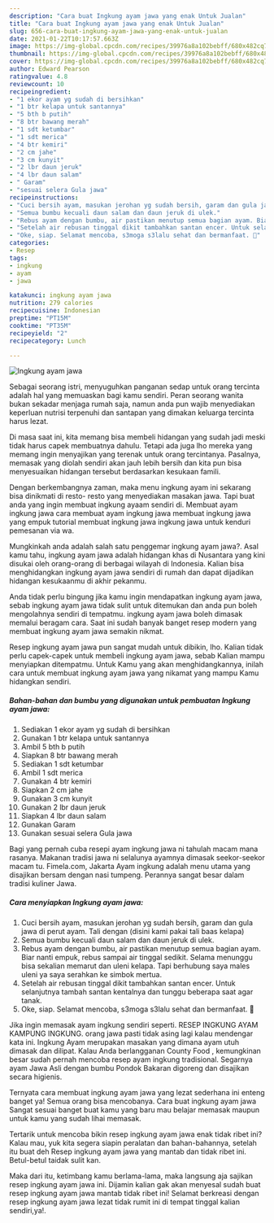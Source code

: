 ```yaml
---
description: "Cara buat Ingkung ayam jawa yang enak Untuk Jualan"
title: "Cara buat Ingkung ayam jawa yang enak Untuk Jualan"
slug: 656-cara-buat-ingkung-ayam-jawa-yang-enak-untuk-jualan
date: 2021-01-22T10:17:57.663Z
image: https://img-global.cpcdn.com/recipes/39976a8a102bebff/680x482cq70/ingkung-ayam-jawa-foto-resep-utama.jpg
thumbnail: https://img-global.cpcdn.com/recipes/39976a8a102bebff/680x482cq70/ingkung-ayam-jawa-foto-resep-utama.jpg
cover: https://img-global.cpcdn.com/recipes/39976a8a102bebff/680x482cq70/ingkung-ayam-jawa-foto-resep-utama.jpg
author: Edward Pearson
ratingvalue: 4.8
reviewcount: 10
recipeingredient:
- "1 ekor ayam yg sudah di bersihkan"
- "1 btr kelapa untuk santannya"
- "5 bth b putih"
- "8 btr bawang merah"
- "1 sdt ketumbar"
- "1 sdt merica"
- "4 btr kemiri"
- "2 cm jahe"
- "3 cm kunyit"
- "2 lbr daun jeruk"
- "4 lbr daun salam"
- " Garam"
- "sesuai selera Gula jawa"
recipeinstructions:
- "Cuci bersih ayam, masukan jerohan yg sudah bersih, garam dan gula jawa di perut ayam. Tali dengan (disini kami pakai tali baas kelapa)"
- "Semua bumbu kecuali daun salam dan daun jeruk di ulek."
- "Rebus ayam dengan bumbu, air pastikan menutup semua bagian ayam. Biar nanti empuk, rebus sampai air tinggal sedikit. Selama menunggu bisa sekalian memarut dan uleni kelapa. Tapi berhubung saya males uleni ya saya serahkan ke simbok mertua."
- "Setelah air rebusan tinggal dikit tambahkan santan encer. Untuk selanjutnya tambah santan kentalnya dan tunggu beberapa saat agar tanak."
- "Oke, siap. Selamat mencoba, s3moga s3lalu sehat dan bermanfaat. 💚"
categories:
- Resep
tags:
- ingkung
- ayam
- jawa

katakunci: ingkung ayam jawa 
nutrition: 279 calories
recipecuisine: Indonesian
preptime: "PT15M"
cooktime: "PT35M"
recipeyield: "2"
recipecategory: Lunch

---
```



![Ingkung ayam jawa](https://img-global.cpcdn.com/recipes/39976a8a102bebff/680x482cq70/ingkung-ayam-jawa-foto-resep-utama.jpg)

Sebagai seorang istri, menyuguhkan panganan sedap untuk orang tercinta adalah hal yang memuaskan bagi kamu sendiri. Peran seorang  wanita bukan sekadar menjaga rumah saja, namun anda pun wajib menyediakan keperluan nutrisi terpenuhi dan santapan yang dimakan keluarga tercinta harus lezat.

Di masa  saat ini, kita memang bisa membeli hidangan yang sudah jadi meski tidak harus capek membuatnya dahulu. Tetapi ada juga lho mereka yang memang ingin menyajikan yang terenak untuk orang tercintanya. Pasalnya, memasak yang diolah sendiri akan jauh lebih bersih dan kita pun bisa menyesuaikan hidangan tersebut berdasarkan kesukaan famili. 

Dengan berkembangnya zaman, maka menu ingkung ayam ini sekarang bisa dinikmati di resto- resto yang menyediakan masakan jawa. Tapi buat anda yang ingin membuat ingkung ayaam sendiri di. Membuat ayam ingkung jawa cara membuat ayam ingkung jawa membuat ingkung jawa yang empuk tutorial membuat ingkung jawa ingkung jawa untuk kenduri pemesanan via wa.

Mungkinkah anda adalah salah satu penggemar ingkung ayam jawa?. Asal kamu tahu, ingkung ayam jawa adalah hidangan khas di Nusantara yang kini disukai oleh orang-orang di berbagai wilayah di Indonesia. Kalian bisa menghidangkan ingkung ayam jawa sendiri di rumah dan dapat dijadikan hidangan kesukaanmu di akhir pekanmu.

Anda tidak perlu bingung jika kamu ingin mendapatkan ingkung ayam jawa, sebab ingkung ayam jawa tidak sulit untuk ditemukan dan anda pun boleh mengolahnya sendiri di tempatmu. ingkung ayam jawa boleh dimasak memalui beragam cara. Saat ini sudah banyak banget resep modern yang membuat ingkung ayam jawa semakin nikmat.

Resep ingkung ayam jawa pun sangat mudah untuk dibikin, lho. Kalian tidak perlu capek-capek untuk membeli ingkung ayam jawa, sebab Kalian mampu menyiapkan ditempatmu. Untuk Kamu yang akan menghidangkannya, inilah cara untuk membuat ingkung ayam jawa yang nikamat yang mampu Kamu hidangkan sendiri.

<!--inarticleads1-->

##### Bahan-bahan dan bumbu yang digunakan untuk pembuatan Ingkung ayam jawa:

1. Sediakan 1 ekor ayam yg sudah di bersihkan
1. Gunakan 1 btr kelapa untuk santannya
1. Ambil 5 bth b putih
1. Siapkan 8 btr bawang merah
1. Sediakan 1 sdt ketumbar
1. Ambil 1 sdt merica
1. Gunakan 4 btr kemiri
1. Siapkan 2 cm jahe
1. Gunakan 3 cm kunyit
1. Gunakan 2 lbr daun jeruk
1. Siapkan 4 lbr daun salam
1. Gunakan  Garam
1. Gunakan sesuai selera Gula jawa


Bagi yang pernah cuba resepi ayam ingkung jawa ni tahulah macam mana rasanya. Makanan tradisi jawa ni selalunya ayamnya dimasak seekor-seekor macam tu. Fimela.com, Jakarta Ayam ingkung adalah menu utama yang disajikan bersam dengan nasi tumpeng. Perannya sangat besar dalam tradisi kuliner Jawa. 

<!--inarticleads2-->

##### Cara menyiapkan Ingkung ayam jawa:

1. Cuci bersih ayam, masukan jerohan yg sudah bersih, garam dan gula jawa di perut ayam. Tali dengan (disini kami pakai tali baas kelapa)
1. Semua bumbu kecuali daun salam dan daun jeruk di ulek.
1. Rebus ayam dengan bumbu, air pastikan menutup semua bagian ayam. Biar nanti empuk, rebus sampai air tinggal sedikit. Selama menunggu bisa sekalian memarut dan uleni kelapa. Tapi berhubung saya males uleni ya saya serahkan ke simbok mertua.
1. Setelah air rebusan tinggal dikit tambahkan santan encer. Untuk selanjutnya tambah santan kentalnya dan tunggu beberapa saat agar tanak.
1. Oke, siap. Selamat mencoba, s3moga s3lalu sehat dan bermanfaat. 💚


Jika ingin memasak ayam ingkung sendiri seperti. RESEP INGKUNG AYAM KAMPUNG INGKUNG. orang jawa pasti tidak asing lagi kalau mendengar kata ini. Ingkung Ayam merupakan masakan yang dimana ayam utuh dimasak dan dilipat. Kalau Anda berlangganan County Food , kemungkinan besar sudah pernah mencoba resep ayam ingkung tradisional. Segarnya ayam Jawa Asli dengan bumbu Pondok Bakaran digoreng dan disajikan secara higienis. 

Ternyata cara membuat ingkung ayam jawa yang lezat sederhana ini enteng banget ya! Semua orang bisa mencobanya. Cara buat ingkung ayam jawa Sangat sesuai banget buat kamu yang baru mau belajar memasak maupun untuk kamu yang sudah lihai memasak.

Tertarik untuk mencoba bikin resep ingkung ayam jawa enak tidak ribet ini? Kalau mau, yuk kita segera siapin peralatan dan bahan-bahannya, setelah itu buat deh Resep ingkung ayam jawa yang mantab dan tidak ribet ini. Betul-betul taidak sulit kan. 

Maka dari itu, ketimbang kamu berlama-lama, maka langsung aja sajikan resep ingkung ayam jawa ini. Dijamin kalian gak akan menyesal sudah buat resep ingkung ayam jawa mantab tidak ribet ini! Selamat berkreasi dengan resep ingkung ayam jawa lezat tidak rumit ini di tempat tinggal kalian sendiri,ya!.

